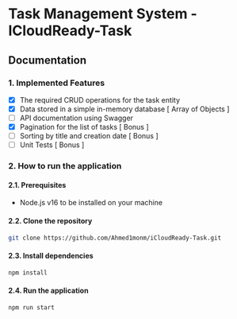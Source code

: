 # Task Management System - ICloudReady-Task 
## Documentation
### 1. Implemented Features
- [x] The required CRUD operations for the task entity
- [x] Data stored in a simple in-memory database [ Array of Objects ]
- [ ] API documentation using Swagger
- [x] Pagination for the list of tasks [ Bonus ]
- [ ] Sorting by title and creation date [ Bonus ]
- [ ] Unit Tests [ Bonus ]

### 2. How to run the application
#### 2.1. Prerequisites
- Node.js v16 to be installed on your machine
#### 2.2. Clone the repository
```bash
git clone https://github.com/Ahmed1monm/iCloudReady-Task.git
```
#### 2.3. Install dependencies
```bash
npm install
```
#### 2.4. Run the application
```bash
npm run start
```